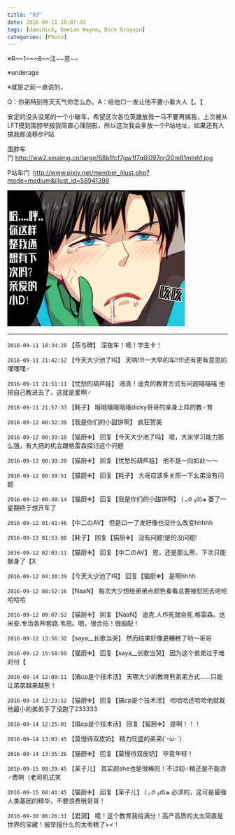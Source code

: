```yaml
---
title: "93"
date: 2016-09-11 18:07:33
tags: [damidick, Damian Wayne, Dick Grayson]
categories: [Photo]
---
```


<p>※R~~1~~~8~~注~~意~~<br /></p> 
<p>※underage</p> 
<p>※就是之前一直说的，</p> 
<p>Q：你弟特别熊天天气你怎么办。A：给他口一发让他不要小看大人【。【</p> 
<p>安定的没头没尾的一个小破车，希望这次各位英雄放我一马不要再搞我，上次被从LFT摸到围脖举报我简直心理阴影，所以这次我会多放一个P站地址，如果还有人搞我那请移步P站</p> 
<p>围脖车门&nbsp;<a rel="nofollow" href="http://ww2.sinaimg.cn/large/68b1fcf7gw1f7q6l097nrj20m81mlnhf.jpg" target="_blank"  >http://ww2.sinaimg.cn/large/68b1fcf7gw1f7q6l097nrj20m81mlnhf.jpg</a><br /></p> 
<p>P站车门&nbsp;&nbsp;<a rel="nofollow" href="http://www.pixiv.net/member_illust.php?mode=medium&amp;illust_id=58941398" target="_blank"  >http://www.pixiv.net/member_illust.php?mode=medium&amp;illust_id=58941398</a></p>

![](https://raw.githubusercontent.com/alicewish/meowchain247/master/img_cVZNdzJtQk9JV2RuWE9US3ZucitWK3Zia2FNTzliSmtUWlpIT0JlRnViZTZQdkIxeUhic1l3PT0.png)

---

`2016-09-11 18:34:20` 【茶与碑】 深夜车！嘀！学生卡！

`2016-09-11 21:42:52` 【今天大少池了吗】 天呐!!!!一大早的车!!!!!还有更有意思的嘿嘿嘿♂

`2016-09-11 21:51:11` 【忧愁的葫芦娃】 港真！迪克的教育方式有问题嘻嘻嘻 他把自己教进去了，这就是爱啊♂

`2016-09-11 21:57:33` 【耗子】 哦哦哦哦哦哦dicky哥哥的亲身上阵的教♂育

`2016-09-12 00:32:39` 【我是你们的小甜饼啊】 疯狂赞美

`2016-09-12 00:39:10` 【猫厨✙】 回复【今天大少池了吗】 嗯，大米学习能力那么强，有大把的机会跟格雷森探讨这个问题

`2016-09-12 00:39:20` 【猫厨✙】 回复【忧愁的葫芦娃】 他不是一向如此～～

`2016-09-12 00:39:51` 【猫厨✙】 回复【耗子】 大哥应该多关照一下幺弟没有问题

`2016-09-12 00:40:14` 【猫厨✙】 回复【我是你们的小甜饼啊】 ( ｡ớ ₃ờ)ھ 萎了一星期终于想开车了

`2016-09-12 01:41:46` 【中二のAV】 但是口一了发好像也没什么改变hhhhh

`2016-09-12 01:53:08` 【耗子】 回复【猫厨✙】 没有问题!是的没问题!

`2016-09-12 02:03:11` 【猫厨✙】 回复【中二のAV】 恩，还是那么熊，下次只能献身了【X

`2016-09-12 04:30:39` 【今天大少池了吗】 回复【猫厨✙】 是啊hhhh

`2016-09-12 08:52:16` 【NaaN】 每次大少想给弟弟点颜色看看总要被怼回去哈哈哈哈哈

`2016-09-12 09:07:52` 【猫厨✙】 回复【NaaN】 迪克.人作死就会死.格雷森。达米安.专治各种套路.韦恩。嗯，很合拍！很般配！

`2016-09-12 13:56:32` 【saya\_\_长歌当哭】 然而结果好像更糟糕了哟～哥哥

`2016-09-12 15:58:59` 【猫厨✙】 回复【saya\_\_长歌当哭】 因为这个弟弟过于难对付【

`2016-09-14 12:09:11` 【搞cp是个技术活】 天哪大少的教育熊弟弟方式……只能让弟弟越来越熊！

`2016-09-14 12:23:52` 【猫厨✙】 回复【搞cp是个技术活】 哈哈哈还哈哈他就栽他最小的弟弟手了没跑了233333

`2016-09-14 12:25:01` 【搞cp是个技术活】 回复【猫厨✙】 是啊！！！

`2016-09-14 13:03:45` 【莫慢待双皮奶】 精力旺盛的弟弟(´･ω･`)

`2016-09-14 13:35:26` 【猫厨✙】 回复【莫慢待双皮奶】 毕竟年轻！

`2016-09-15 08:29:45` 【茉子儿】 其实颜she也是很棒的！不过初♂精还是不能浪♂费啊（老司机式笑

`2016-09-15 08:41:45` 【猫厨✙】 回复【茉子儿】 ( ｡ớ ₃ờ)ھ 必须的，这可是最强人类基因的精华，不要浪费哦哥哥！

`2016-09-30 06:26:31` 【君漪】 噫！这个教育我给满分！高产高质的太太简直是世界的宝藏！被举报什么的太枣糕了><！
